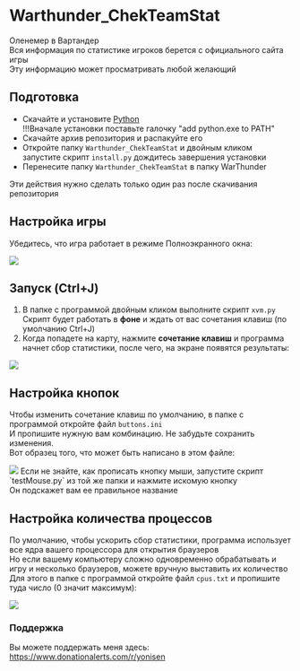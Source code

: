 # Warthunder_ChekTeamStat
 Оленемер в Вартандер<br>
 Вся информация по статистике игроков берется с официального сайта игры<br>
 Эту информацию может просматривать любой желающий

## Подготовка

- Скачайте и установите <a href="https://www.python.org/ftp/python/3.10.6/python-3.10.6-amd64.exe">Python</a><br>
!!!Вначале установки поставьте галочку "add python.exe to PATH"
- Скачайте архив репозитория и распакуйте его
- Откройте папку `Warthunder_ChekTeamStat` и двойным кликом запустите скрипт `install.py` дождитесь завершения установки<br>
- Перенесите папку `Warthunder_ChekTeamStat` в папку WarThunder<br>

Эти действия нужно сделать только один раз после скачивания репозитория 

## Настройка игры

Убедитесь, что игра работает в режиме Полноэкранного окна:

<img src="https://github.com/Yonisen/Warthunder_ChekTeamStat/blob/main/data/screen1.png">

## Запуск (Ctrl+J)

1. В папке с программой двойным кликом выполните скрипт `xvm.py`<br>
Скрипт будет работать в <b>фоне</b> и ждать от вас сочетания клавиш (по умолчанию Ctrl+J)<br>
2. Когда попадете на карту, нажмите <b>сочетание клавиш</b> и программа начнет сбор статистики, после чего, на экране появятся результаты:
<img src="https://github.com/Yonisen/Warthunder_ChekTeamStat/blob/main/data/screen2.png">

## Настройка кнопок

Чтобы изменить сочетание клавиш по умолчанию, в папке с программой откройте файл `buttons.ini`<br>
И пропишите нужную вам комбинацию. Не забудьте сохранить изменения.<br>
Вот образец того, что может быть написано в этом файле:

<img src="https://github.com/Yonisen/Warthunder_ChekTeamStat/blob/main/data/screen3.png">
Если не знайте, как прописать кнопку мыши, запустите скрипт `testMouse.py` из той же папки и нажмите искомую кнопку<br>
Он подскажет вам ее правильное название

## Настройка количества процессов

По умолчанию, чтобы ускорить сбор статистики, программа использует все ядра вашего процессора для открытия браузеров<br>
Но если вашему компьютеру сложно одновременно обрабатывать и игру и несколько браузеров, можете вручную выставить их количество<br>
Для этого в папке с программой откройте файл `cpus.txt` и пропишите туда число (0 значит максимум):

<img src="https://github.com/Yonisen/Warthunder_ChekTeamStat/blob/main/data/screen4.png">

### Поддержка
Вы можете поддержать меня здесь:<br>
https://www.donationalerts.com/r/yonisen
